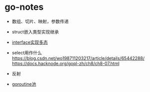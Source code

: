 # go-notes

* 数组、切片、映射，参数传递
* struct嵌入类型实现继承
*  [interface实现多态](./interface.go)
* select用作什么 
https://blog.csdn.net/wo198711203217/article/details/65442288/
https://docs.hacknode.org/gopl-zh/ch8/ch8-07.html

* 反射
* [goroutine池](./goroutine_pool.go)
